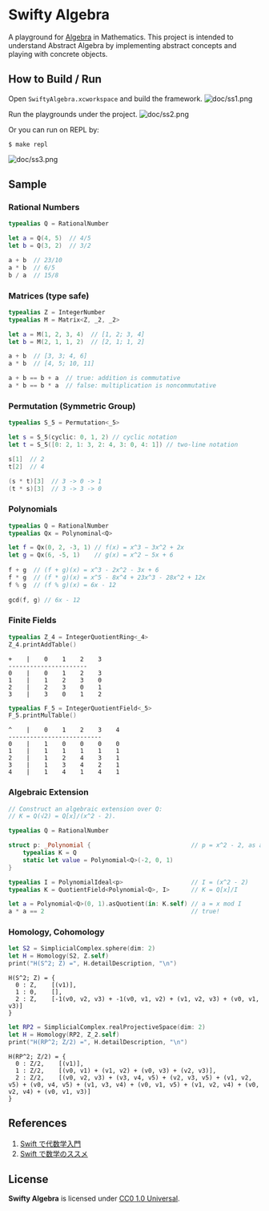 # Swifty Algebra

A playground for [Algebra](https://en.wikipedia.org/wiki/Abstract_algebra) in Mathematics.
This project is intended to understand Abstract Algebra by implementing abstract concepts and playing with concrete objects.

## How to Build / Run

Open `SwiftyAlgebra.xcworkspace` and build the framework.
![doc/ss1.png](ss1)

Run the playgrounds under the project.
![doc/ss2.png](ss2)

Or you can run on REPL by:
```
$ make repl
```

![doc/ss3.png](ss3)

## Sample

### Rational Numbers

```swift
typealias Q = RationalNumber

let a = Q(4, 5)  // 4/5
let b = Q(3, 2)  // 3/2

a + b  // 23/10
a * b  // 6/5
b / a  // 15/8
```

### Matrices (type safe)

```swift
typealias Z = IntegerNumber
typealias M = Matrix<Z, _2, _2>

let a = M(1, 2, 3, 4)  // [1, 2; 3, 4]
let b = M(2, 1, 1, 2)  // [2, 1; 1, 2]

a + b  // [3, 3; 4, 6]
a * b  // [4, 5; 10, 11]

a + b == b + a  // true: addition is commutative
a * b == b * a  // false: multiplication is noncommutative
```

### Permutation (Symmetric Group)

```swift
typealias S_5 = Permutation<_5>

let s = S_5(cyclic: 0, 1, 2) // cyclic notation
let t = S_5([0: 2, 1: 3, 2: 4, 3: 0, 4: 1]) // two-line notation

s[1]  // 2
t[2]  // 4

(s * t)[3]  // 3 -> 0 -> 1
(t * s)[3]  // 3 -> 3 -> 0
```

### Polynomials

```swift
typealias Q = RationalNumber
typealias Qx = Polynominal<Q>

let f = Qx(0, 2, -3, 1) // f(x) = x^3 − 3x^2 + 2x
let g = Qx(6, -5, 1)    // g(x) = x^2 − 5x + 6
    
f + g  // (f + g)(x) = x^3 - 2x^2 - 3x + 6
f * g  // (f * g)(x) = x^5 - 8x^4 + 23x^3 - 28x^2 + 12x
f % g  // (f % g)(x) = 6x - 12
    
gcd(f, g) // 6x - 12
```

### Finite Fields

```swift
typealias Z_4 = IntegerQuotientRing<_4>
Z_4.printAddTable()
```

```
+    |    0    1    2    3
----------------------
0    |    0    1    2    3
1    |    1    2    3    0
2    |    2    3    0    1
3    |    3    0    1    2
```

```swift
typealias F_5 = IntegerQuotientField<_5>
F_5.printMulTable()
```

```
^    |    0    1    2    3    4
--------------------------
0    |    1    0    0    0    0
1    |    1    1    1    1    1
2    |    1    2    4    3    1
3    |    1    3    4    2    1
4    |    1    4    1    4    1
```

### Algebraic Extension

```swift
// Construct an algebraic extension over Q:
// K = Q(√2) = Q[x]/(x^2 - 2).

typealias Q = RationalNumber

struct p: _Polynomial {                            // p = x^2 - 2, as a struct
    typealias K = Q
    static let value = Polynomial<Q>(-2, 0, 1)
}

typealias I = PolynomialIdeal<p>                   // I = (x^2 - 2)
typealias K = QuotientField<Polynomial<Q>, I>      // K = Q[x]/I

let a = Polynomial<Q>(0, 1).asQuotient(in: K.self) // a = x mod I
a * a == 2                                         // true!
```

### Homology, Cohomology

```swift
let S2 = SimplicialComplex.sphere(dim: 2)
let H = Homology(S2, Z.self)
print("H(S^2; Z) =", H.detailDescription, "\n")
```

```
H(S^2; Z) = {
  0 : Z,    [(v1)],
  1 : 0,    [],
  2 : Z,    [-1(v0, v2, v3) + -1(v0, v1, v2) + (v1, v2, v3) + (v0, v1, v3)]
}
```

```swift
let RP2 = SimplicialComplex.realProjectiveSpace(dim: 2)
let H = Homology(RP2, Z_2.self)
print("H(RP^2; Z/2) =", H.detailDescription, "\n")
```

```
H(RP^2; Z/2) = {
  0 : Z/2,    [(v1)],
  1 : Z/2,    [(v0, v1) + (v1, v2) + (v0, v3) + (v2, v3)],
  2 : Z/2,    [(v0, v2, v3) + (v3, v4, v5) + (v2, v3, v5) + (v1, v2, v5) + (v0, v4, v5) + (v1, v3, v4) + (v0, v1, v5) + (v1, v2, v4) + (v0, v2, v4) + (v0, v1, v3)]
}
```

## References

1. [Swift で代数学入門](http://qiita.com/taketo1024/items/bd356c59dc0559ee9a0b)
2. [Swift で数学のススメ](https://www.slideshare.net/taketo1024/swift-79828803)

## License
**Swifty Algebra** is licensed under [CC0 1.0 Universal](LICENSE).
